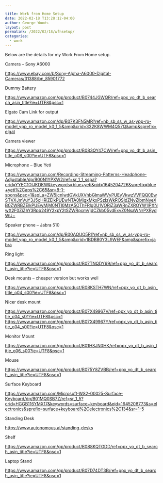 ```yaml
---

title: Work from Home Setup 
date: 2022-02-18 T13:28:12-04:00
author: George Woods
layout: post
permalink: /2022/02/18/wfhsetup/
categories:
  - work
---
```



Below are the details for my Work From Home setup. 



Camera – Sony A6000

https://www.ebay.com/b/Sony-Alpha-A6000-Digital-Cameras/31388/bn_85901772

Dummy Battery

https://www.amazon.com/gp/product/B0744JGWQR/ref=ppx_yo_dt_b_search_asin_title?ie=UTF8&psc=1

Elgato Cam Link for output

https://www.amazon.com/dp/B07K3FN5MR?ref=nb_sb_ss_w_as-ypp-ro-model_ypp_ro_model_k0_1_5&amp&crid=332K8WWM4Q57Q&amp&sprefix=elgat

Camera viewer 

https://www.amazon.com/gp/product/B083QY47CW/ref=ppx_yo_dt_b_asin_title_o08_s00?ie=UTF8&psc=1

Microphone – Blue Yeti

https://www.amazon.com/Recording-Streaming-Patterns-Headphone-Adjustable/dp/B00N1YPXW2/ref=sr_1_1_sspa?crid=YYEC1OIJKDKW&keywords=blue+yeti&qid=1645204726&sprefix=blue+yeti%2Caps%2C65&sr=8-1-spons&psc=1&spLa=ZW5jcnlwdGVkUXVhbGlmaWVyPUEyVkwzVVFQQ0EwSTVXJmVuY3J5cHRlZElkPUEwNTA0MjgxMkxPSzIzWkROSldZNyZlbmNyeXB0ZWRBZElkPUEwMjM0NTI0MzA5OThFRlg0U1VORiZ3aWRnZXROYW1lPXNwX2F0ZiZhY3Rpb249Y2xpY2tSZWRpcmVjdCZkb05vdExvZ0NsaWNrPXRydWU=

Speaker phone – Jabra 510

https://www.amazon.com/dp/B00AQUO5RI?ref=nb_sb_ss_w_as-ypp-ro-model_ypp_ro_model_k0_1_5&amp&crid=1BDBB0Y3L9WEF&amp&sprefix=jabra

Ring light

https://www.amazon.com/gp/product/B07TNQDY69/ref=ppx_yo_dt_b_search_asin_title?ie=UTF8&psc=1

Desk mounts – cheaper version but works well

https://www.amazon.com/gp/product/B08KSTH7WN/ref=ppx_yo_dt_b_asin_title_o04_s00?ie=UTF8&psc=1

Nicer desk mount

https://www.amazon.com/gp/product/B07X49967V/ref=ppx_yo_dt_b_asin_title_o04_s01?ie=UTF8&psc=1
https://www.amazon.com/gp/product/B07X49967Y/ref=ppx_yo_dt_b_asin_title_o04_s00?ie=UTF8&psc=1

Monitor Mount

https://www.amazon.com/gp/product/B01HSJN0HK/ref=ppx_yo_dt_b_asin_title_o06_s00?ie=UTF8&psc=1

Mouse

https://www.amazon.com/gp/product/B075Y8ZVBB/ref=ppx_yo_dt_b_search_asin_title?ie=UTF8&psc=1

Surface Keyboard

https://www.amazon.com/Microsoft-WS2-00025-Surface-Keyboard/dp/B01MQ0SB7Z/ref=sr_1_5?crid=HGGB116YMX17&keywords=surface+keyboard&qid=1645208773&s=electronics&sprefix=surface+keyboard%2Celectronics%2C134&sr=1-5

Standing Desk 

https://www.autonomous.ai/standing-desks

Shelf

https://www.amazon.com/gp/product/B088KQTGDD/ref=ppx_yo_dt_b_search_asin_title?ie=UTF8&psc=1

Laptop Stand

https://www.amazon.com/gp/product/B07D74DT3B/ref=ppx_yo_dt_b_search_asin_title?ie=UTF8&psc=1

